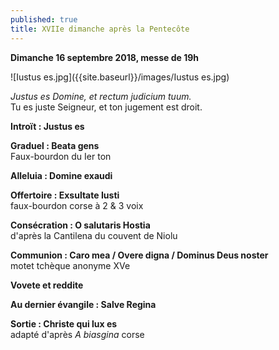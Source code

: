 ```yaml
---
published: true
title: XVIIe dimanche après la Pentecôte
---
```

**Dimanche 16 septembre 2018, messe de 19h**  

![Iustus es.jpg]({{site.baseurl}}/images/Iustus es.jpg)

*Justus es Domine, et rectum judicium tuum.*  
Tu es juste Seigneur, et ton jugement est droit.

**Introït : Justus es**

**Graduel : Beata gens**  
Faux-bourdon du Ier ton

**Alleluia : Domine exaudi**  

**Offertoire : Exsultate Iusti**  
faux-bourdon corse à 2 & 3 voix

**Consécration : O salutaris Hostia**  
d'après la Cantilena du couvent de Niolu

**Communion : Caro mea / Overe digna / Dominus Deus noster**  
motet tchèque anonyme XVe

**Vovete et reddite**

**Au dernier évangile : Salve Regina**  

**Sortie : Christe qui lux es**  
adapté d'après *A biasgina* corse
